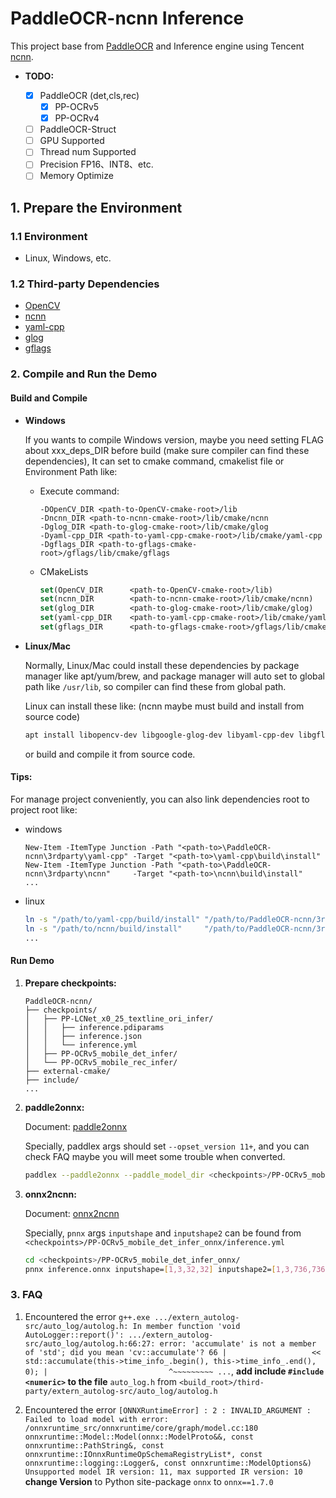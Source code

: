# PaddleOCR-ncnn Inference

This project base from [PaddleOCR](https://github.com/PaddlePaddle/PaddleOCR/tree/4602329be9432db4328f28a3e16a04a9eb8e823e/deploy/cpp_infer)
and Inference engine using Tencent [ncnn](https://github.com/Tencent/ncnn).

- **TODO:**

   - [x] PaddleOCR (det,cls,rec)
     - [x] PP-OCRv5
     - [x] PP-OCRv4
   - [ ] PaddleOCR-Struct
   - [ ] GPU Supported
   - [ ] Thread num Supported
   - [ ] Precision FP16、INT8、etc.
   - [ ] Memory Optimize

## 1. Prepare the Environment

### 1.1 Environment

- Linux, Windows, etc.

### 1.2 Third-party Dependencies

- [OpenCV](https://github.com/opencv/opencv)
- [ncnn](https://github.com/Tencent/ncnn)
- [yaml-cpp](https://github.com/jbeder/yaml-cpp)
- [glog](https://github.com/google/glog)
- [gflags](https://github.com/gflags/gflags)

### 2. Compile and Run the Demo

#### Build and Compile

- **Windows**

   If you wants to compile Windows version, maybe you need setting FLAG about xxx_deps_DIR before build 
   (make sure compiler can find these dependencies), It can set to cmake command, cmakelist file or Environment Path like:

  - Execute command: 

      ```shell
      -DOpenCV_DIR <path-to-OpenCV-cmake-root>/lib
      -Dncnn_DIR <path-to-ncnn-cmake-root>/lib/cmake/ncnn
      -Dglog_DIR <path-to-glog-cmake-root>/lib/cmake/glog
      -Dyaml-cpp_DIR <path-to-yaml-cpp-cmake-root>/lib/cmake/yaml-cpp
      -Dgflags_DIR <path-to-gflags-cmake-root>/gflags/lib/cmake/gflags
      ```

  - CMakeLists

      ```cmake
      set(OpenCV_DIR      <path-to-OpenCV-cmake-root>/lib)
      set(ncnn_DIR        <path-to-ncnn-cmake-root>/lib/cmake/ncnn)
      set(glog_DIR        <path-to-glog-cmake-root>/lib/cmake/glog)
      set(yaml-cpp_DIR    <path-to-yaml-cpp-cmake-root>/lib/cmake/yaml-cpp)
      set(gflags_DIR      <path-to-gflags-cmake-root>/gflags/lib/cmake/gflags)
      ```
    
- **Linux/Mac**

   Normally, Linux/Mac could install these dependencies by package manager like apt/yum/brew, and package manager will 
   auto set to global path like `/usr/lib`, so compiler can find these from global path.

   Linux can install these like: (ncnn maybe must build and install from source code)

   ```bash
   apt install libopencv-dev libgoogle-glog-dev libyaml-cpp-dev libgflags-dev
   ```
  
   or build and compile it from source code.

#### Tips:

For manage project conveniently, you can also link dependencies root to project root like:

- windows

   ```shell
   New-Item -ItemType Junction -Path "<path-to>\PaddleOCR-ncnn\3rdparty\yaml-cpp" -Target "<path-to>\yaml-cpp\build\install"
   New-Item -ItemType Junction -Path "<path-to>\PaddleOCR-ncnn\3rdparty\ncnn"     -Target "<path-to>\ncnn\build\install"
   ...
   ```

- linux

   ```bash
   ln -s "/path/to/yaml-cpp/build/install" "/path/to/PaddleOCR-ncnn/3rdparty/yaml-cpp"
   ln -s "/path/to/ncnn/build/install"     "/path/to/PaddleOCR-ncnn/3rdparty/ncnn"
   ...
   ```

#### Run Demo

1. **Prepare checkpoints:**

    ```
    PaddleOCR-ncnn/
    ├── checkpoints/
    │   ├── PP-LCNet_x0_25_textline_ori_infer/
    │   │   ├── inference.pdiparams
    │   │   ├── inference.json
    │   │   └── inference.yml
    │   ├── PP-OCRv5_mobile_det_infer/
    │   └── PP-OCRv5_mobile_rec_infer/
    ├── external-cmake/
    ├── include/
    ...
    ```
   
2. **paddle2onnx:**

    Document: [paddle2onnx](https://paddlepaddle.github.io/PaddleOCR/latest/en/version3.x/deployment/obtaining_onnx_models.html)
    
    Specially, paddlex args should set `--opset_version 11+`, and you can check FAQ maybe you will meet some trouble when converted.
    
    ```bash
    paddlex --paddle2onnx --paddle_model_dir <checkpoints>/PP-OCRv5_mobile_det_infer --onnx_model_dir <checkpoints>/PP-OCRv5_mobile_det_infer_onnx --opset_version 11
    ```

3. **onnx2ncnn:**

    Document: [onnx2ncnn](https://github.com/Tencent/ncnn/wiki/use-ncnn-with-pytorch-or-onnx)
    
    Specially, `pnnx` args `inputshape` and `inputshape2` can be found from `<checkpoints>/PP-OCRv5_mobile_det_infer_onnx/inference.yml`
    
    ```bash
    cd <checkpoints>/PP-OCRv5_mobile_det_infer_onnx/
    pnnx inference.onnx inputshape=[1,3,32,32] inputshape2=[1,3,736,736]
    ```

### 3. FAQ

1. Encountered the error `g++.exe .../extern_autolog-src/auto_log/autolog.h: In member function 'void AutoLogger::report()':
   .../extern_autolog-src/auto_log/autolog.h:66:27: error: 'accumulate' is not a member of 'std'; did you mean 'cv::accumulate'?
   66 |                   << std::accumulate(this->time_info_.begin(), this->time_info_.end(), 0);
   |                           ^~~~~~~~~~
   ...`, 
**add include `#include <numeric>` to the file** `auto_log.h` from `<build_root>/third-party/extern_autolog-src/auto_log/autolog.h`

2. Encountered the error `[ONNXRuntimeError] : 2 : INVALID_ARGUMENT : Failed to load model with error: /onnxruntime_src/onnxruntime/core/graph/model.cc:180 onnxruntime::Model::Model(onnx::ModelProto&&, const onnxruntime::PathString&, const onnxruntime::IOnnxRuntimeOpSchemaRegistryList*, const onnxruntime::logging::Logger&, const onnxruntime::ModelOptions&) Unsupported model IR version: 11, max supported IR version: 10
   `
**change Version** to Python site-package `onnx` to `onnx==1.7.0`